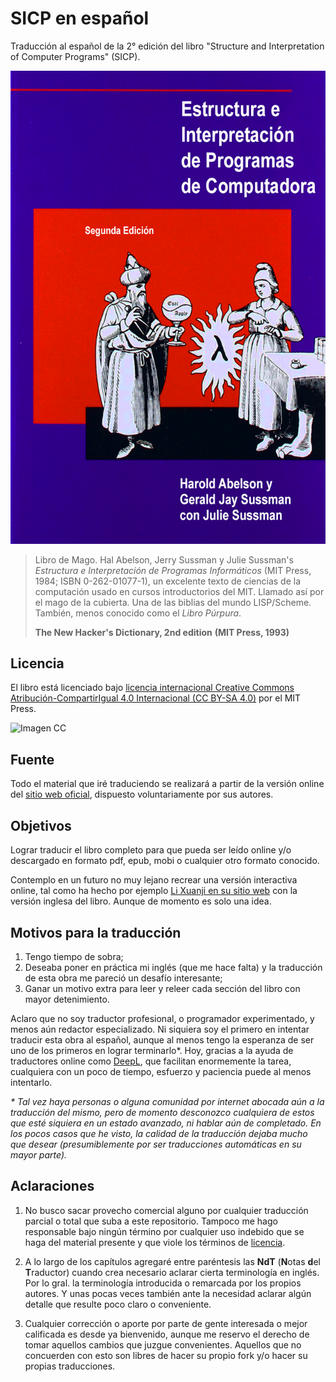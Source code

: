 # SICP en español

Traducción al español de la 2° edición del libro "Structure and Interpretation
of Computer Programs" (SICP).

![Imagen](/secciones/imagenes/SICP-traducido-variante-1.png)

> Libro de Mago. Hal Abelson, Jerry Sussman y Julie Sussman's *Estructura e Interpretación de Programas Informáticos* (MIT Press, 1984; ISBN 0-262-01077-1), un excelente texto de ciencias de la computación usado en cursos introductorios del MIT. Llamado así por el mago de la cubierta. Una de las biblias del mundo LISP/Scheme. También, menos conocido como el *Libro Púrpura*.
>
> **The New Hacker's Dictionary, 2nd edition**
> **(MIT Press, 1993)**


## Licencia 

El libro está licenciado bajo [licencia internacional Creative Commons Atribución-CompartirIgual 4.0 Internacional (CC BY-SA 4.0)](https://creativecommons.org/licenses/by-sa/4.0/deed.es) por el MIT Press.

![Imagen CC](https://licensebuttons.net/l/by-sa/4.0/88x31.png)


## Fuente

Todo el material que iré traduciendo se realizará a partir de la versión online del [sitio web oficial](https://mitpress.mit.edu/sites/default/files/sicp/index.html), dispuesto voluntariamente por sus autores.


## Objetivos

Lograr traducir el libro completo para que pueda ser leído online y/o descargado en formato pdf, epub, mobi o cualquier otro formato conocido.

Contemplo en un futuro no muy lejano recrear una versión interactiva online, tal como ha hecho por ejemplo [Li Xuanji en su sitio web](http://www.xuanji.li/isicp/index.html) con la versión inglesa del libro. Aunque de momento es solo una idea.


## Motivos para la traducción

1) Tengo tiempo de sobra;
2) Deseaba poner en práctica mi inglés (que me hace falta) y la traducción de esta obra me pareció un desafío interesante;
3) Ganar un motivo extra para leer y releer cada sección del libro con mayor detenimiento.

Aclaro que no soy traductor profesional, o programador experimentado, y menos aún redactor especializado. Ni siquiera soy el primero en intentar traducir esta obra al español, aunque al menos tengo la esperanza de ser uno de los primeros en lograr terminarlo\*. Hoy, gracias a la ayuda de traductores online como [DeepL](https://www.deepl.com/translator), que facilitan enormemente la tarea, cualquiera con un poco de tiempo, esfuerzo y paciencia puede al menos intentarlo.

*\* Tal vez haya personas o alguna comunidad por internet abocada aún a la traducción del mismo, pero de momento desconozco cualquiera de estos que esté siquiera en un estado avanzado, ni hablar aún de completado. En los pocos casos que he visto, la calidad de la traducción dejaba mucho que desear (presumiblemente por ser traducciones automáticas en su mayor parte).*


## Aclaraciones

1) No busco sacar provecho comercial alguno por cualquier traducción parcial o total que suba a este repositorio. Tampoco me hago responsable bajo ningún término por cualquier uso indebido que se haga del material presente y que viole los términos de [licencia](#licencia).

2) A lo largo de los capítulos agregaré entre paréntesis las **NdT** (**N**otas **d**el **T**raductor) cuando crea necesario aclarar cierta terminología en inglés. Por lo gral. la terminología introducida o remarcada por los propios autores. Y unas pocas veces también ante la necesidad aclarar algún detalle que resulte poco claro o conveniente.

3) Cualquier corrección o aporte por parte de gente interesada o mejor calificada es desde ya bienvenido, aunque me reservo el derecho de tomar aquellos cambios que juzgue convenientes. Aquellos que no concuerden con esto son libres de hacer su propio fork y/o hacer su propias traducciones.
